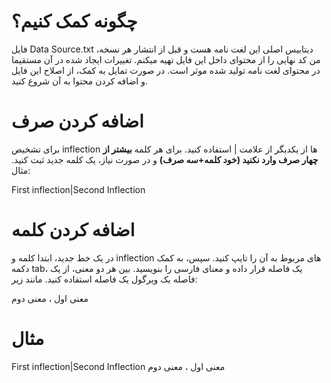 # چگونه کمک کنیم؟
فایل Data Source.txt دیتابیس اصلی این لغت نامه هست و قبل از انتشار هر نسخه، من کد نهایی را از محتوای داخل این فایل تهیه میکنم. 
تغییرات ایجاد شده در آن مستقیما در محتوای لغت نامه تولید شده موثر است. در صورت تمایل به کمک، از اصلاح این فایل و اضافه کردن محتوا به آن شروع کنید. 

# اضافه کردن صرف
برای تشخیص inflection ها از یکدیگر از علامت | استفاده کنید. برای هر کلمه **بیشتر از چهار صرف وارد نکنید (خود کلمه+سه صرف)** و در صورت نیاز، یک کلمه جدید ثبت کنید. مثال:

First inflection|Second Inflection

# اضافه کردن کلمه
در یک خط جدید، ابتدا کلمه و inflection های مربوط به آن را تایپ کنید. سپس، به کمک دکمه tab، یک فاصله قرار داده و معنای فارسی را بنویسید.
بین هر دو معنی، از یک فاصله یک ویرگول یک فاصله استفاده کنید. مانند زیر:

معنی اول ، معنی دوم

# مثال
First inflection|Second Inflection	معنی اول ، معنی دوم
